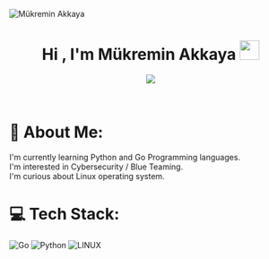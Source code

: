 ![Mükremin Akkaya](https://raw.githubusercontent.com/Turquesa53/Turquesa53/master/assets/asset3.png)

<h1 align="center"><b>Hi , I'm Mükremin Akkaya </b><img src="https://media.giphy.com/media/hvRJCLFzcasrR4ia7z/giphy.gif" width="35"></h1>

<p align="center">
  <a href="https://github.com/DenverCoder1/readme-typing-svg"><img src="https://readme-typing-svg.herokuapp.com?font=Time+New+Roman&color=cyan&size=25&center=true&vCenter=true&width=600&height=100&lines=Hello+World...;++;Jr.SOC+Analyst,;Digital+Forensics+Student,;CTF+Newbie,;Active+Learner/Researcher;"></a>
</p>
<br>

# 💫 About Me:
I'm currently learning Python and Go Programming languages.<br>I'm interested in Cybersecurity / Blue Teaming.<br>I'm curious about Linux operating system.

# 💻 Tech Stack:
![Go](https://img.shields.io/badge/go-%2300ADD8.svg?style=for-the-badge&logo=go&logoColor=white) ![Python](https://img.shields.io/badge/python-3670A0?style=for-the-badge&logo=python&logoColor=ffdd54) ![LINUX](https://img.shields.io/badge/Linux-FCC624?style=for-the-badge&logo=linux&logoColor=black)

